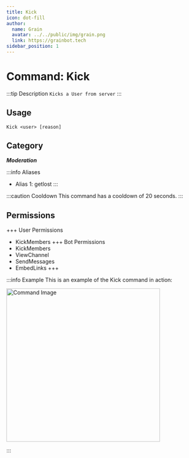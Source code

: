 ```yaml
---
title: Kick
icon: dot-fill
author:
  name: Grain
  avatar: ../../public/img/grain.png
  link: https://grainbot.tech
sidebar_position: 1
---
```



# Command: Kick

:::tip Description
`Kicks a User from server`
:::

## Usage

```
Kick <user> [reason]
```

## Category

_**Moderation**_

:::info Aliases
- Alias 1: getlost
:::

:::caution Cooldown
This command has a cooldown of 20 seconds.
:::

## Permissions

+++ User Permissions
- KickMembers
+++ Bot Permissions
- KickMembers
- ViewChannel
- SendMessages
- EmbedLinks
+++

:::info Example
This is an example of the Kick command in action:

<img src="https://media.discordapp.net/attachments/1191858536020451388/1192004238532943923/image.png?ex=65a77f74&is=65950a74&hm=b845cf7e01431a88e64f6606e16e716e977baea3d482eba1c833eda44899b55d&=&format=webp&quality=lossless&width=397&height=194" alt="Command Image" width="400"/>

:::

